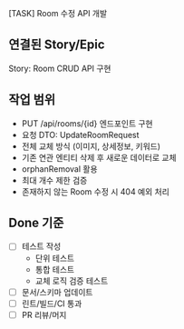[TASK] Room 수정 API 개발

## 연결된 Story/Epic
Story: Room CRUD API 구현

## 작업 범위
- PUT /api/rooms/{id} 엔드포인트 구현
- 요청 DTO: UpdateRoomRequest
- 전체 교체 방식 (이미지, 상세정보, 키워드)
- 기존 연관 엔티티 삭제 후 새로운 데이터로 교체
- orphanRemoval 활용
- 최대 개수 제한 검증
- 존재하지 않는 Room 수정 시 404 예외 처리

## Done 기준
- [ ] 테스트 작성
  - 단위 테스트
  - 통합 테스트
  - 교체 로직 검증 테스트
- [ ] 문서/스키마 업데이트
- [ ] 린트/빌드/CI 통과
- [ ] PR 리뷰/머지
